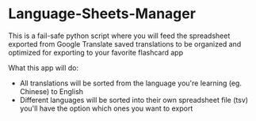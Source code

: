 # Language-Sheets-Manager
This is a fail-safe python script where you will feed the spreadsheet exported from Google Translate saved translations to be organized and optimized for exporting to your favorite flashcard app

What this app will do:
- All translations will be sorted from the language you're learning (eg. Chinese) to English
- Different languages will be sorted into their own spreadsheet file (tsv) you'll have the option which ones you want to export